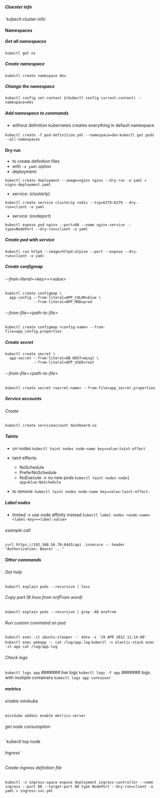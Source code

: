 ##### Cluester info
`kubectl cluster-info

#### Namespaces
##### Get all namespaces
`kubectl get ns`

##### Create namespace
`kubectl create namespace dev`

##### Change the namespace
`kubectl config set-context $(kubectl config current-context) --namespace=dev`

##### Add namespace to commands
- without definition kubernetes creates everything in default namespace

`kubectl create -f pod-definition.yml --namespace=dev`
`kubectl get pods --all-namespaces`

#### Dry run
- to create definition files
- with `-o yaml` option
- deployment:

`kubectl create deployment --image=nginx nginx --dry-run -o yaml > nignx-deployment.yaml`

- service: (clusterIp)

`kubectl create service clusterip redis --tcp=6379:6379 --dry-run=client -o yaml`

- service: (nodeport)

`kubectl expose pod nginx --port=80 --name nginx-service --type=NodePort --dry-run=client -o yaml`

##### Create pod with service
`kubectl run httpd --image=httpd:alpine --port --expose --dry-run=client -o yaml`

##### Create configmap
###### --from-literal=\<key\>=\<value\>
```
kubectl create configmap \
  app-config --from-literal=APP_COLOR=blue \
             --from-literal=APP_MOD=prod
```
###### --from-file=\<path-to-file\>
```
kubectl create configmap <config-name> --from-file=app_config.properties
```
##### Create secret
```
kubectl create secret \
  app-secret --from-literal=DB_HOST=mysql \
             --from-literal=APP_USER=root
```
###### --from-file=\<path-to-file\>
```
kubectl create secret <secret-name> --from-file=app_secret.properties
```

##### Service accounts
###### Create
`kubectl create serviceaccount dashboard-sa`

##### Taints
- on nodes
`kubectl taint nodes node-name key=value:taint-effect`
- taint effects:
  - NoSchedule
  - PreferNoSchedule
  - NoExecute -> no new pods
`kubectl taint nodes node1 app=blue:NoSchedule`

- to remove:
`kubectl taint nodes node-name key=value:taint-effect-`

##### Label nodes
- limited -> use node affinity instead
`kubectl label nodes <node-name> <label-key>=<label-value>`

###### example call
`curl https://192.168.56.70:6443/api -insecure -- header "Authorization: Bearer ..."`

##### Other commands
###### Get help
`kubectl explain pods --recursive | less`

###### Copy part (8 lines from enfFrom word)
`kubectl explain pods --recursive | grep -A8 envFrom`

###### Run custom command on pod
`kubectl exec -it ubuntu-sleeper -- date -s '19 APR 2012 11:14:00'`
`kubectl exec webapp -- cat /log/app.log`
`kubectl -n elastic-stack exec -it app cat /log/app.log`

###### Check logs
`kubectl logs app`
####### live logs
`kubectl logs -f app`
####### logs with multiple containers
`kubectl logs app container`

##### metrics
###### enable minikube
`minikube addons enable metrics-server`

###### get node consumption
`kubectl top node

###### Ingress`
###### Create ingress definition file
`kubectl -n ingress-space expose deployment ingress-controller --name ingress --port 80 --target-port 80 type NodePort --dry-run=client -o yaml > ingress-svc.yml `